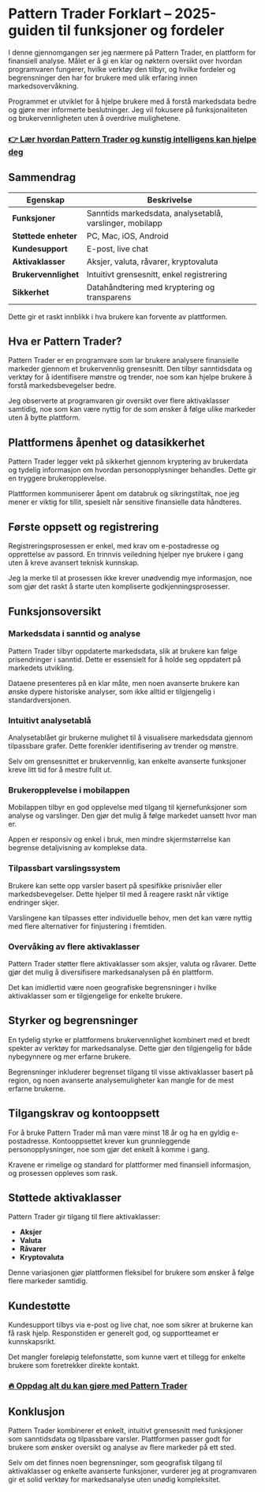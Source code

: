 # Pattern Trader Forklart – 2025-guiden til funksjoner og fordeler
   
I denne gjennomgangen ser jeg nærmere på Pattern Trader, en plattform for finansiell analyse. Målet er å gi en klar og nøktern oversikt over hvordan programvaren fungerer, hvilke verktøy den tilbyr, og hvilke fordeler og begrensninger den har for brukere med ulik erfaring innen markedsovervåkning.

Programmet er utviklet for å hjelpe brukere med å forstå markedsdata bedre og gjøre mer informerte beslutninger. Jeg vil fokusere på funksjonaliteten og brukervennligheten uten å overdrive mulighetene.

### [👉 Lær hvordan Pattern Trader og kunstig intelligens kan hjelpe deg](https://tinyurl.com/2azm54g4)
## Sammendrag  
| Egenskap               | Beskrivelse                          |  
|-----------------------|------------------------------------|  
| **Funksjoner**         | Sanntids markedsdata, analysetablå, varslinger, mobilapp |  
| **Støttede enheter**   | PC, Mac, iOS, Android               |  
| **Kundesupport**       | E-post, live chat                   |  
| **Aktivaklasser**      | Aksjer, valuta, råvarer, kryptovaluta |  
| **Brukervennlighet**   | Intuitivt grensesnitt, enkel registrering |  
| **Sikkerhet**          | Datahåndtering med kryptering og transparens |  

Dette gir et raskt innblikk i hva brukere kan forvente av plattformen.

## Hva er Pattern Trader?  
Pattern Trader er en programvare som lar brukere analysere finansielle markeder gjennom et brukervennlig grensesnitt. Den tilbyr sanntidsdata og verktøy for å identifisere mønstre og trender, noe som kan hjelpe brukere å forstå markedsbevegelser bedre.

Jeg observerte at programvaren gir oversikt over flere aktivaklasser samtidig, noe som kan være nyttig for de som ønsker å følge ulike markeder uten å bytte plattform.

## Plattformens åpenhet og datasikkerhet  
Pattern Trader legger vekt på sikkerhet gjennom kryptering av brukerdata og tydelig informasjon om hvordan personopplysninger behandles. Dette gir en tryggere brukeropplevelse.

Plattformen kommuniserer åpent om databruk og sikringstiltak, noe jeg mener er viktig for tillit, spesielt når sensitive finansielle data håndteres.

## Første oppsett og registrering  
Registreringsprosessen er enkel, med krav om e-postadresse og opprettelse av passord. En trinnvis veiledning hjelper nye brukere i gang uten å kreve avansert teknisk kunnskap.

Jeg la merke til at prosessen ikke krever unødvendig mye informasjon, noe som gjør det raskt å starte uten kompliserte godkjenningsprosesser.

## Funksjonsoversikt  

### Markedsdata i sanntid og analyse  
Pattern Trader tilbyr oppdaterte markedsdata, slik at brukere kan følge prisendringer i sanntid. Dette er essensielt for å holde seg oppdatert på markedets utvikling.

Dataene presenteres på en klar måte, men noen avanserte brukere kan ønske dypere historiske analyser, som ikke alltid er tilgjengelig i standardversjonen.

### Intuitivt analysetablå  
Analysetablået gir brukerne mulighet til å visualisere markedsdata gjennom tilpassbare grafer. Dette forenkler identifisering av trender og mønstre.

Selv om grensesnittet er brukervennlig, kan enkelte avanserte funksjoner kreve litt tid for å mestre fullt ut.

### Brukeropplevelse i mobilappen  
Mobilappen tilbyr en god opplevelse med tilgang til kjernefunksjoner som analyse og varslinger. Den gjør det mulig å følge markedet uansett hvor man er.

Appen er responsiv og enkel i bruk, men mindre skjermstørrelse kan begrense detaljvisning av komplekse data.

### Tilpassbart varslingssystem  
Brukere kan sette opp varsler basert på spesifikke prisnivåer eller markedsbevegelser. Dette hjelper til med å reagere raskt når viktige endringer skjer.

Varslingene kan tilpasses etter individuelle behov, men det kan være nyttig med flere alternativer for finjustering i fremtiden.

### Overvåking av flere aktivaklasser  
Pattern Trader støtter flere aktivaklasser som aksjer, valuta og råvarer. Dette gjør det mulig å diversifisere markedsanalysen på én plattform.

Det kan imidlertid være noen geografiske begrensninger i hvilke aktivaklasser som er tilgjengelige for enkelte brukere.

## Styrker og begrensninger  
En tydelig styrke er plattformens brukervennlighet kombinert med et bredt spekter av verktøy for markedsanalyse. Dette gjør den tilgjengelig for både nybegynnere og mer erfarne brukere.

Begrensninger inkluderer begrenset tilgang til visse aktivaklasser basert på region, og noen avanserte analysemuligheter kan mangle for de mest erfarne brukerne.

## Tilgangskrav og kontooppsett  
For å bruke Pattern Trader må man være minst 18 år og ha en gyldig e-postadresse. Kontooppsettet krever kun grunnleggende personopplysninger, noe som gjør det enkelt å komme i gang.

Kravene er rimelige og standard for plattformer med finansiell informasjon, og prosessen oppleves som rask.

## Støttede aktivaklasser  
Pattern Trader gir tilgang til flere aktivaklasser:  
- **Aksjer**  
- **Valuta**  
- **Råvarer**  
- **Kryptovaluta**  

Denne variasjonen gjør plattformen fleksibel for brukere som ønsker å følge flere markeder samtidig.

## Kundestøtte  
Kundesupport tilbys via e-post og live chat, noe som sikrer at brukerne kan få rask hjelp. Responstiden er generelt god, og supportteamet er kunnskapsrikt.

Det mangler foreløpig telefonstøtte, som kunne vært et tillegg for enkelte brukere som foretrekker direkte kontakt.

### [🔥 Oppdag alt du kan gjøre med Pattern Trader](https://tinyurl.com/2azm54g4)
## Konklusjon  
Pattern Trader kombinerer et enkelt, intuitivt grensesnitt med funksjoner som sanntidsdata og tilpassbare varsler. Plattformen passer godt for brukere som ønsker oversikt og analyse av flere markeder på ett sted.

Selv om det finnes noen begrensninger, som geografisk tilgang til aktivaklasser og enkelte avanserte funksjoner, vurderer jeg at programvaren gir et solid verktøy for markedsanalyse uten unødig kompleksitet.